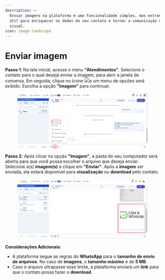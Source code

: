 ```yaml
---
description: >-
  Enviar imagens na plataforma é uma funcionalidade simples, mas extremamente
  útil para enriquecer os dados do seu contato e tornar a comunicação mais
  visual.
icon: image-landscape
---
```


# Enviar imagem

**Passo 1**: Na tela inicial, acesse o menu **"Atendimentos"**. Selecione o contato para o qual deseja enviar a imagem, para abrir a janela de conversa. Em seguida, clique no ícone ![](https://docs.helena.app/~gitbook/image?url=https%3A%2F%2F3176979156-files.gitbook.io%2F%7E%2Ffiles%2Fv0%2Fb%2Fgitbook-x-prod.appspot.com%2Fo%2Fspaces%252F3HTAyLM7hzj1t6Nt4ii2%252Fuploads%252FvicReblcSN7rU9RRGnPp%252Fimage.png%3Falt%3Dmedia%26token%3Dd2d61542-a61d-434d-8f0e-54d43f8f8dc4\&width=300\&dpr=4\&quality=100\&sign=60beedff\&sv=2)e um menu de opções será exibido. Escolha a opção **"Imagem"** para continuar.

<figure><img src="../../../.gitbook/assets/image (14).png" alt=""><figcaption></figcaption></figure>

**Passo 2**: Após clicar na opção **"Imagem"**, a pasta do seu computador será aberta para que você possa escolher o arquivo que deseja enviar. Selecione a(s) **imagem(s)** e clique em **"Enviar"**. Após a **imagem** ser enviada, ela estará disponível para **visualização** ou **download** pelo contato.

<figure><img src="../../../.gitbook/assets/image (15).png" alt=""><figcaption></figcaption></figure>

**Considerações Adicionais**:

* A plataforma segue as regras do **WhatsApp** para o **tamanho de envio de arquivos**. No caso de **imagens**, o **tamanho máximo** é de **5 MB**.
* Caso o arquivo ultrapasse esse limite, a plataforma enviará um **link** para que o contato possa fazer o **download**.

[\
](https://docs.helena.app/documentacao/atendimento/tipos-de-mensagens/enviar-video)
